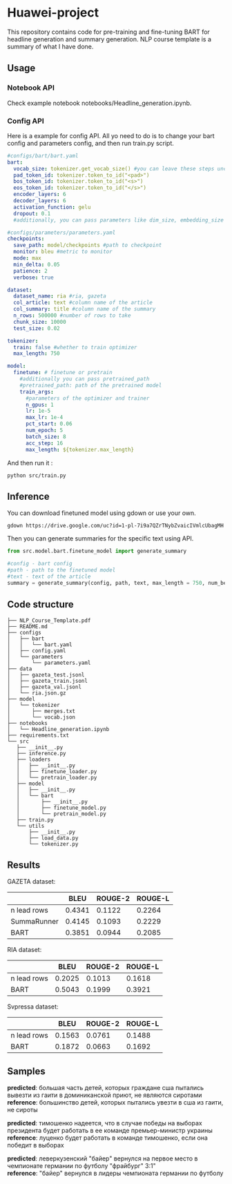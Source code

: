 # Huawei-project
This repository contains code for pre-training and fine-tuning BART for headline generation and summary generation.
NLP course template is a summary of what I have done.

## Usage

### Notebook API
Check example notebook notebooks/Headline_generation.ipynb.
### Config API
Here is a example for config API. All yo need to do is to change your bart config and parameters config, and then run train.py script.
```yaml
#configs/bart/bart.yaml
bart:
  vocab_size: tokenizer.get_vocab_size() #you can leave these steps unchanged
  pad_token_id: tokenizer.token_to_id("<pad>")
  bos_token_id: tokenizer.token_to_id("<s>")
  eos_token_id: tokenizer.token_to_id("</s>")
  encoder_layers: 6
  decoder_layers: 6
  activation_function: gelu 
  dropout: 0.1
  #additionally, you can pass parameters like dim_size, embedding_size and etc...
```
```yaml
#configs/parameters/parameters.yaml
checkpoints:
  save_path: model/checkpoints #path to checkpoint
  monitor: bleu #metric to monitor
  mode: max
  min_delta: 0.05
  patience: 2
  verbose: true

dataset:
  dataset_name: ria #ria, gazeta
  col_article: text #column name of the article
  col_summary: title #column name of the summary
  n_rows: 500000 #number of rows to take
  chunk_size: 10000
  test_size: 0.02

tokenizer:
  train: false #whether to train optimizer
  max_length: 750

model:
  finetune: # finetune or pretrain
    #additionally you can pass pretrained_path
    #pretrained_path: path of the pretrained model
    train_args:
      #parameters of the optimizer and trainer
      n_gpus: 1
      lr: 1e-5
      max_lr: 1e-4
      pct_start: 0.06
      num_epoch: 5
      batch_size: 8
      acc_step: 16
      max_length: ${tokenizer.max_length}
```
And then run it :
```
python src/train.py
```

## Inference
You can download finetuned model using gdown or use your own.
```
gdown https://drive.google.com/uc?id=1-pl-7i9a7QZrTNybZvaicIVmlcUbagMH
```
Then you can generate summaries for the specific text using API.

```python
from src.model.bart.finetune_model import generate_summary

#config - bart config
#path - path to the finetuned model
#text - text of the article
summary = generate_summary(config, path, text, max_length = 750, num_beams = 5)
```

## Code structure
 ```
 ├── NLP_Course_Template.pdf
├── README.md
├── configs
│   ├── bart
│   │   └── bart.yaml
│   ├── config.yaml
│   └── parameters
│       └── parameters.yaml
├── data
│   ├── gazeta_test.jsonl
│   ├── gazeta_train.jsonl
│   ├── gazeta_val.jsonl
│   └── ria.json.gz
├── model
│   └── tokenizer
│       ├── merges.txt
│       └── vocab.json
├── notebooks
│   └── Headline_generation.ipynb
├── requirements.txt
└── src
    ├── __init__.py
    ├── inference.py
    ├── loaders
    │   ├── __init__.py
    │   ├── finetune_loader.py
    │   └── pretrain_loader.py
    ├── model
    │   ├── __init__.py
    │   └── bart
    │       ├── __init__.py
    │       ├── finetune_model.py
    │       └── pretrain_model.py
    ├── train.py
    └── utils
        ├── __init__.py
        ├── load_data.py
        └── tokenizer.py
 ```
## Results
GAZETA dataset:

|             | BLEU   | ROUGE-2 | ROUGE-L |
|-------------|--------|---------|---------|
| n lead rows | 0.4341 | 0.1122  | 0.2264  |
| SummaRunner | 0.4145 | 0.1093  | 0.2229  |
| BART        | 0.3851 | 0.0944  | 0.2085  |

RIA dataset:

|             | BLEU   | ROUGE-2 | ROUGE-L |
|-------------|--------|---------|---------|
| n lead rows | 0.2025 | 0.1013  | 0.1618  |
| BART        | 0.5043 | 0.1999  | 0.3921  |

Svpressa dataset:

|             | BLEU   | ROUGE-2 | ROUGE-L |
|-------------|--------|---------|---------|
| n lead rows | 0.1563 | 0.0761  | 0.1488  |
| BART        | 0.1872 | 0.0663  | 0.1692  |

## Samples
**predicted**:  большая часть детей, которых граждане сша пытались вывезти из гаити в доминиканской приют,
не являются сиротами    
**reference**: большинство детей, которых пытались увезти в сша из гаити, не сироты  

**predicted**:  тимошенко надеется, что в случае победы на выборах президента будет работать в ее команде премьер-министр украины  
**reference**: луценко будет работать в команде тимошенко, если она победит в выборах  

**predicted**:  леверкузенский "байер" вернулся на первое место в чемпионате германии по футболу "фрайбург" 3:1"  
**reference**: "байер" вернулся в лидеры чемпионата германии по футболу  